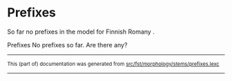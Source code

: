 # Prefixes
So far no prefixes in the model for Finnish Romany .

Prefixes No prefixes so far. Are there any?

* * *

<small>This (part of) documentation was generated from [src/fst/morphology/stems/prefixes.lexc](https://github.com/giellalt/lang-rmf/blob/main/src/fst/morphology/stems/prefixes.lexc)</small>

---

